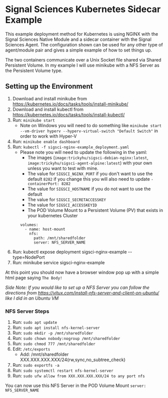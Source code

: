 # Signal Sciences Kubernetes Sidecar Example

This example deployment method for Kubernetes is using NGINX with the Signal Sciences Native Module and a sidecar container with the Signal Sciences Agent. The configuration shown can be used for any other type of agent/module pair and gives a simple example of how to set things up.

The two containers communicate over a Unix Socket file shared via Shared Persistent Volume. In my example I will use minikube with a NFS Server as the Persistent Volume type.

## Setting up the Environment

1. Download and install minikube from https://kubernetes.io/docs/tasks/tools/install-minikube/
2. Download and install kubectl from https://kubernetes.io/docs/tasks/tools/install-kubectl/
3. Run: `minikube start`
    - Note on Windows you will need to do something like `minikube start --vm-driver hyperv --hyperv-virtual-switch "Default Switch"` in order to work with Hyper-V
4. Run: `minikube enable dashboard`
5. Run: `kubectl -f sigsci-nginx-example_deployment.yaml`
    - Please note you will need to update the following in the yaml:
        + The images (`image:trickyhu/sigsci-debian-nginx:latest`, `image:trickyhu/sigsci-agent-alpine:latest`) with your own unless you want to test with mine.
        + The value for `SIGSCI_NGINX_PORT` if you don't want to use the default `8282` if you change this you will also need to update `- containerPort: 8282`
        + The value for `SIGSCI_HOSTNAME` if you do not want to use the default
        + The value for `SIGSCI_SECRETACCESSKEY`
        + The value for `SIGSCI_ACCESSKEYID`
        + The POD Volume Mount to a Persistent Volume (PV) that exists in your kubernetes Cluster
        ````
        volumes:
          - name: host-mount
            nfs:
              path: /mnt/sharedfolder
              server: NFS_SERVER_NAME
        ````
6. Run: kubectl expose deployment sigsci-nginx-example --type=NodePort
7. Run: minikube service sigsci-nginx-example

At this point you should now have a browser window pop up with a simple html page saying `The Body!`

_Side Note: If you would like to set up a NFS Server you can follow the directions from https://vitux.com/install-nfs-server-and-client-on-ubuntu/ like I did in an Ubuntu VM_

### NFS Server Steps

1. Run: `sudo apt update`
2. Run: `sudo apt install nfs-kernel-server`
3. Run: `sudo mkdir -p /mnt/sharedfolder`
4. Run: `sudo chown nobody:nogroup /mnt/sharedfolder`
5. Run: `sudo chmod 777 /mnt/sharedfolder`
6. Edit: `/etc/exports`
    - Add: /mnt/sharedfolder XXX.XXX.XXX.XXX/24(rw,sync,no_subtree_check)
7. Run: `sudo exportfs -a`
8. Run: `sudo systemctl restart nfs-kernel-server`
9. Run: `sudo ufw allow from XXX.XXX.XXX.XXX/24 to any port nfs`

You can now use this NFS Server in the POD Volume Mount `server: NFS_SERVER_NAME`
